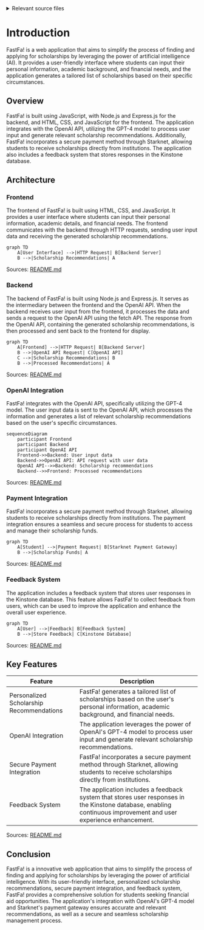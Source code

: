 <details>
<summary>Relevant source files</summary>

The following file was used as context for generating this wiki page:

- [README.md](https://github.com/agattani123/Fast-Fa/blob/master/README.md)

</details>

# Introduction

FastFa! is a web application that aims to simplify the process of finding and applying for scholarships by leveraging the power of artificial intelligence (AI). It provides a user-friendly interface where students can input their personal information, academic background, and financial needs, and the application generates a tailored list of scholarships based on their specific circumstances.

## Overview

FastFa! is built using JavaScript, with Node.js and Express.js for the backend, and HTML, CSS, and JavaScript for the frontend. The application integrates with the OpenAI API, utilizing the GPT-4 model to process user input and generate relevant scholarship recommendations. Additionally, FastFa! incorporates a secure payment method through Starknet, allowing students to receive scholarships directly from institutions. The application also includes a feedback system that stores responses in the Kinstone database.

## Architecture

### Frontend

The frontend of FastFa! is built using HTML, CSS, and JavaScript. It provides a user interface where students can input their personal information, academic details, and financial needs. The frontend communicates with the backend through HTTP requests, sending user input data and receiving the generated scholarship recommendations.

```mermaid
graph TD
    A[User Interface] -->|HTTP Request| B[Backend Server]
    B -->|Scholarship Recommendations| A
```

Sources: [README.md](https://github.com/agattani123/Fast-Fa/blob/master/README.md)

### Backend

The backend of FastFa! is built using Node.js and Express.js. It serves as the intermediary between the frontend and the OpenAI API. When the backend receives user input from the frontend, it processes the data and sends a request to the OpenAI API using the fetch API. The response from the OpenAI API, containing the generated scholarship recommendations, is then processed and sent back to the frontend for display.

```mermaid
graph TD
    A[Frontend] -->|HTTP Request| B[Backend Server]
    B -->|OpenAI API Request| C[OpenAI API]
    C -->|Scholarship Recommendations| B
    B -->|Processed Recommendations| A
```

Sources: [README.md](https://github.com/agattani123/Fast-Fa/blob/master/README.md)

### OpenAI Integration

FastFa! integrates with the OpenAI API, specifically utilizing the GPT-4 model. The user input data is sent to the OpenAI API, which processes the information and generates a list of relevant scholarship recommendations based on the user's specific circumstances.

```mermaid
sequenceDiagram
    participant Frontend
    participant Backend
    participant OpenAI API
    Frontend->>Backend: User input data
    Backend->>OpenAI API: API request with user data
    OpenAI API-->>Backend: Scholarship recommendations
    Backend-->>Frontend: Processed recommendations
```

Sources: [README.md](https://github.com/agattani123/Fast-Fa/blob/master/README.md)

### Payment Integration

FastFa! incorporates a secure payment method through Starknet, allowing students to receive scholarships directly from institutions. The payment integration ensures a seamless and secure process for students to access and manage their scholarship funds.

```mermaid
graph TD
    A[Student] -->|Payment Request| B[Starknet Payment Gateway]
    B -->|Scholarship Funds| A
```

Sources: [README.md](https://github.com/agattani123/Fast-Fa/blob/master/README.md)

### Feedback System

The application includes a feedback system that stores user responses in the Kinstone database. This feature allows FastFa! to collect feedback from users, which can be used to improve the application and enhance the overall user experience.

```mermaid
graph TD
    A[User] -->|Feedback| B[Feedback System]
    B -->|Store Feedback| C[Kinstone Database]
```

Sources: [README.md](https://github.com/agattani123/Fast-Fa/blob/master/README.md)

## Key Features

| Feature | Description |
| --- | --- |
| Personalized Scholarship Recommendations | FastFa! generates a tailored list of scholarships based on the user's personal information, academic background, and financial needs. |
| OpenAI Integration | The application leverages the power of OpenAI's GPT-4 model to process user input and generate relevant scholarship recommendations. |
| Secure Payment Integration | FastFa! incorporates a secure payment method through Starknet, allowing students to receive scholarships directly from institutions. |
| Feedback System | The application includes a feedback system that stores user responses in the Kinstone database, enabling continuous improvement and user experience enhancement. |

Sources: [README.md](https://github.com/agattani123/Fast-Fa/blob/master/README.md)

## Conclusion

FastFa! is a innovative web application that aims to simplify the process of finding and applying for scholarships by leveraging the power of artificial intelligence. With its user-friendly interface, personalized scholarship recommendations, secure payment integration, and feedback system, FastFa! provides a comprehensive solution for students seeking financial aid opportunities. The application's integration with OpenAI's GPT-4 model and Starknet's payment gateway ensures accurate and relevant recommendations, as well as a secure and seamless scholarship management process.